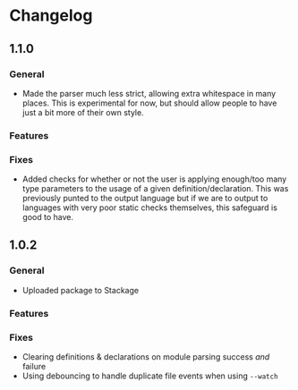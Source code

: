 # Changelog

## 1.1.0

### General

- Made the parser much less strict, allowing extra whitespace in many places.
  This is experimental for now, but should allow people to have just a bit more
  of their own style.

### Features

### Fixes

- Added checks for whether or not the user is applying enough/too many type
  parameters to the usage of a given definition/declaration. This was previously
  punted to the output language but if we are to output to languages with very
  poor static checks themselves, this safeguard is good to have.

## 1.0.2

### General

- Uploaded package to Stackage

### Features

### Fixes

- Clearing definitions & declarations on module parsing success *and* failure
- Using debouncing to handle duplicate file events when using `--watch`